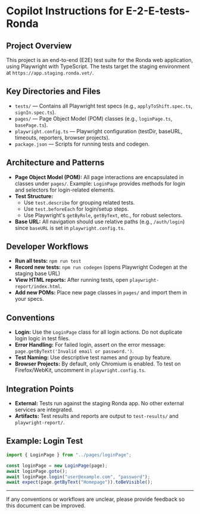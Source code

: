 # Copilot Instructions for E-2-E-tests-Ronda

## Project Overview

This project is an end-to-end (E2E) test suite for the Ronda web application, using Playwright with TypeScript. The tests target the staging environment at `https://app.staging.ronda.vet/`.

## Key Directories and Files

- `tests/` — Contains all Playwright test specs (e.g., `applyToShift.spec.ts`, `signIn.spec.ts`).
- `pages/` — Page Object Model (POM) classes (e.g., `loginPage.ts`, `basePage.ts`).
- `playwright.config.ts` — Playwright configuration (testDir, baseURL, timeouts, reporters, browser projects).
- `package.json` — Scripts for running tests and codegen.

## Architecture and Patterns

- **Page Object Model (POM):** All page interactions are encapsulated in classes under `pages/`. Example: `LoginPage` provides methods for login and selectors for login-related elements.
- **Test Structure:**
  - Use `test.describe` for grouping related tests.
  - Use `test.beforeEach` for login/setup steps.
  - Use Playwright's `getByRole`, `getByText`, etc., for robust selectors.
- **Base URL:** All navigation should use relative paths (e.g., `/auth/login`) since `baseURL` is set in `playwright.config.ts`.

## Developer Workflows

- **Run all tests:** `npm run test`
- **Record new tests:** `npm run codegen` (opens Playwright Codegen at the staging base URL)
- **View HTML reports:** After running tests, open `playwright-report/index.html`.
- **Add new POMs:** Place new page classes in `pages/` and import them in your specs.

## Conventions

- **Login:** Use the `LoginPage` class for all login actions. Do not duplicate login logic in test files.
- **Error Handling:** For failed login, assert on the error message: `page.getByText('Invalid email or password.')`.
- **Test Naming:** Use descriptive test names and group by feature.
- **Browser Projects:** By default, only Chromium is enabled. To test on Firefox/WebKit, uncomment in `playwright.config.ts`.

## Integration Points

- **External:** Tests run against the staging Ronda app. No other external services are integrated.
- **Artifacts:** Test results and reports are output to `test-results/` and `playwright-report/`.

## Example: Login Test

```typescript
import { LoginPage } from "../pages/loginPage";

const loginPage = new LoginPage(page);
await loginPage.goto();
await loginPage.login("user@example.com", "password");
await expect(page.getByText("Homepage")).toBeVisible();
```

---

If any conventions or workflows are unclear, please provide feedback so this document can be improved.
